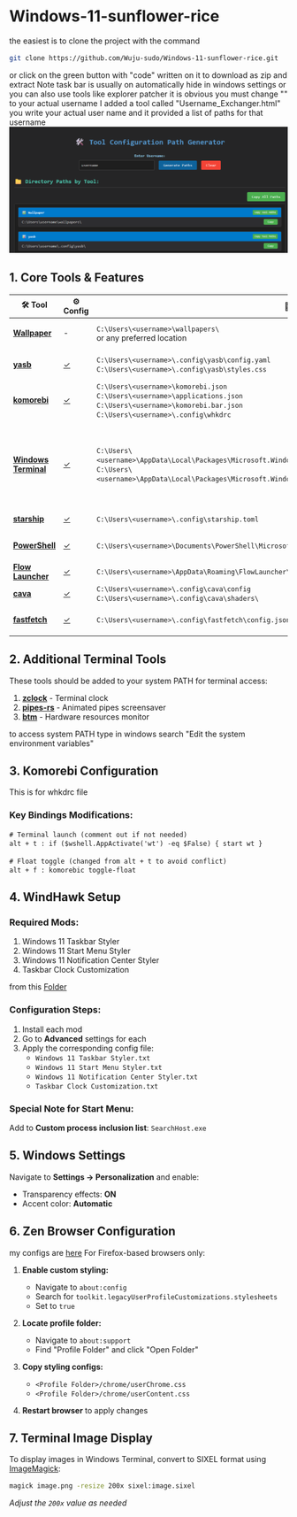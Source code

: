 # Windows-11-sunflower-rice

the easiest is to clone the project with the command

```bash
git clone https://github.com/Wuju-sudo/Windows-11-sunflower-rice.git
```

or click on the green button with "code" written on it to download as zip and extract
Note task bar is usually on automatically hide in windows settings 
or you can also use tools like explorer patcher
it is obvious you must change "<username>" to your actual username
I added a tool called "Username_Exchanger.html" you write your actual user name and it provided a list of paths for that username
![Screenshot 1](Tool.png)

## 1. Core Tools & Features

| 🛠️ Tool | ⚙️ Config | 📁 Location | 📄 Description |
|---------|-----------|-------------|----------------|
| **[Wallpaper](https://github.com/Wuju-sudo/Windows-11-sunflower-rice/tree/63acce2c51b24df51fbe7fb36026c414697d2944/9.Wallpaper)** | - | `C:\Users\<username>\wallpapers\`<br>or any preferred location | Desktop wallpaper management |
| **[yasb](https://github.com/amnweb/yasb)** | [✓](https://github.com/Wuju-sudo/Windows-11-sunflower-rice/tree/63acce2c51b24df51fbe7fb36026c414697d2944/1.YASB) | `C:\Users\<username>\.config\yasb\config.yaml`<br>`C:\Users\<username>\.config\yasb\styles.css` | Yet Another Status Bar (top bar) |
| **[komorebi](https://github.com/LGUG2Z/komorebi)** | [✓](https://github.com/Wuju-sudo/Windows-11-sunflower-rice/tree/63acce2c51b24df51fbe7fb36026c414697d2944/2.Komorebi) | `C:\Users\<username>\komorebi.json`<br>`C:\Users\<username>\applications.json`<br>`C:\Users\<username>\komorebi.bar.json`<br>`C:\Users\<username>\.config\whkdrc` | Tiling window manager for Windows |
| **[Windows Terminal](https://github.com/microsoft/terminal)** | [✓](https://github.com/Wuju-sudo/Windows-11-sunflower-rice/tree/63acce2c51b24df51fbe7fb36026c414697d2944/3.Windows%20Terminal) | `C:\Users\<username>\AppData\Local\Packages\Microsoft.WindowsTerminal_8wekyb3d8bbwe\LocalState\settings.json`<br>`C:\Users\<username>\AppData\Local\Packages\Microsoft.WindowsTerminalPreview_8wekyb3d8bbwe\LocalState\settings.json` | Terminal emulator<br>⚠️ *Backup original configs - requires tiling WM for window control* |
| **[starship](https://github.com/starship/starship)** | [✓](https://github.com/Wuju-sudo/Windows-11-sunflower-rice/tree/63acce2c51b24df51fbe7fb36026c414697d2944/4.Starship) | `C:\Users\<username>\.config\starship.toml` | Cross-shell prompt |
| **[PowerShell](https://github.com/PowerShell/PowerShell)** | [✓](https://github.com/Wuju-sudo/Windows-11-sunflower-rice/tree/63acce2c51b24df51fbe7fb36026c414697d2944/5.Powershell) | `C:\Users\<username>\Documents\PowerShell\Microsoft.PowerShell_profile.ps1` | Windows shell configuration |
| **[Flow Launcher](https://github.com/Flow-Launcher/Flow.Launcher)** | [✓](https://github.com/Wuju-sudo/Windows-11-sunflower-rice/tree/63acce2c51b24df51fbe7fb36026c414697d2944/6.Flow%20Launcher) | `C:\Users\<username>\AppData\Roaming\FlowLauncher\Themes\theme.xaml` | Keystroke launcher |
| **[cava](https://github.com/karlstav/cava)** | [✓](https://github.com/Wuju-sudo/Windows-11-sunflower-rice/tree/63acce2c51b24df51fbe7fb36026c414697d2944/7.cava) | `C:\Users\<username>\.config\cava\config`<br>`C:\Users\<username>\.config\cava\shaders\` | Audio visualizer |
| **[fastfetch](https://github.com/fastfetch-cli/fastfetch)** | [✓](https://github.com/Wuju-sudo/Windows-11-sunflower-rice/tree/63acce2c51b24df51fbe7fb36026c414697d2944/8.fastfetch) | `C:\Users\<username>\.config\fastfetch\config.jsonc` | System information tool |

## 2. Additional Terminal Tools

These tools should be added to your system PATH for terminal access:

1. **[zclock](https://github.com/tr1ckydev/zclock)** - Terminal clock
2. **[pipes-rs](https://github.com/lhvy/pipes-rs)** - Animated pipes screensaver
3. **[btm](https://github.com/ClementTsang/bottom)** - Hardware resources monitor

to access system PATH type in windows search "Edit the system environment variables"

## 3. Komorebi Configuration

This is for whkdrc file

### Key Bindings Modifications:
```
# Terminal launch (comment out if not needed)
alt + t : if ($wshell.AppActivate('wt') -eq $False) { start wt }

# Float toggle (changed from alt + t to avoid conflict)
alt + f : komorebic toggle-float
```

## 4. WindHawk Setup

### Required Mods:
1. Windows 11 Taskbar Styler
2. Windows 11 Start Menu Styler
3. Windows 11 Notification Center Styler
4. Taskbar Clock Customization

from this [Folder](https://github.com/Wuju-sudo/Windows-11-sunflower-rice/tree/63acce2c51b24df51fbe7fb36026c414697d2944/10.WindHawk)
### Configuration Steps:
1. Install each mod
2. Go to **Advanced** settings for each
3. Apply the corresponding config file:
   - `Windows 11 Taskbar Styler.txt`
   - `Windows 11 Start Menu Styler.txt`
   - `Windows 11 Notification Center Styler.txt`
   - `Taskbar Clock Customization.txt`

### Special Note for Start Menu:
Add to **Custom process inclusion list**: `SearchHost.exe`

## 5. Windows Settings

Navigate to **Settings → Personalization** and enable:
- Transparency effects: **ON**
- Accent color: **Automatic**

## 6. Zen Browser Configuration

my configs are [here](https://github.com/Wuju-sudo/Windows-11-sunflower-rice/tree/63acce2c51b24df51fbe7fb36026c414697d2944/11.Zen%20Browser)
For Firefox-based browsers only:

1. **Enable custom styling:**
   - Navigate to `about:config`
   - Search for `toolkit.legacyUserProfileCustomizations.stylesheets`
   - Set to `true`

2. **Locate profile folder:**
   - Navigate to `about:support`
   - Find "Profile Folder" and click "Open Folder"

3. **Copy styling configs:**
   - `<Profile Folder>/chrome/userChrome.css`
   - `<Profile Folder>/chrome/userContent.css`

4. **Restart browser** to apply changes

## 7. Terminal Image Display

To display images in Windows Terminal, convert to SIXEL format using [ImageMagick](https://imagemagick.org/index.php):

```bash
magick image.png -resize 200x sixel:image.sixel
```
*Adjust the `200x` value as needed*
